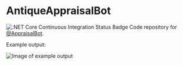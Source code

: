 # AntiqueAppraisalBot
![.NET Core Continuous Integration Status Badge](https://github.com/brickman1444/AntiqueAppraisalBot/workflows/.NET%20Core/badge.svg)
Code repository for [@AppraisalBot](https://twitter.com/AppraisalBot). 

Example output:

![Image of example output](https://pbs.twimg.com/media/DbzQDoZVMAY_-Xr.jpg)
